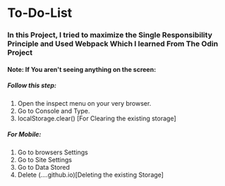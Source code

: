# To-Do-List
### In this Project, I tried to maximize the Single Responsibility Principle and Used Webpack Which I learned From The Odin Project
#### Note: If You aren't seeing anything on the screen:
##### Follow this step:
1. Open the inspect menu on your very browser.
2. Go to Console and Type.
3. localStorage.clear() [For Clearing the existing storage]

##### For Mobile:
1. Go to browsers Settings
2. Go to Site Settings
3. Go to Data Stored
4. Delete (....github.io)[Deleting the existing Storage]
